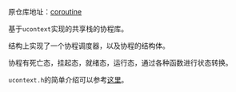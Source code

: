 原仓库地址：[coroutine](https://github.com/cloudwu/coroutine/)

基于`ucontext`实现的共享栈的协程库。

结构上实现了一个协程调度器，以及协程的结构体。

协程有死亡态，挂起态，就绪态，运行态，通过各种函数进行状态转换。

`ucontext.h`的简单介绍可以参考[这里](https://momorz.github.io/2020/08/29/ucontext%E5%BA%93%E6%8E%A5%E5%8F%A3%E7%AE%80%E5%8D%95%E4%BB%8B%E7%BB%8D/)。

